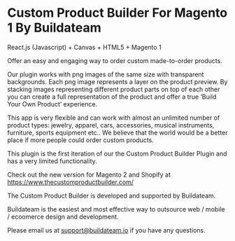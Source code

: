 # Custom Product Builder For Magento 1 By Buildateam

React.js (Javascript) + Canvas + HTML5 + Magento 1

Offer an easy and engaging way to order custom made-to-order products.

Our plugin works with png images of the same size with transparent backgrounds. Each png image represents a layer on the product preview. By stacking images representing different product parts on top of each other you can create a full representation of the product and offer a true ‘Build Your Own Product’ experience.

This app is very flexible and can work with almost an unlimited number of product types: jewelry, apparel, cars, accessories, musical instruments, furniture, sports equipment etc.. We believe that the world would be a better place if more people could order custom products.

This plugin is the first iteration of our the Custom Product Builder Plugin  and has a very limited functionality. 

Check out the new version for Magento 2 and Shopify at https://www.thecustomproductbuilder.com/ 

The Custom Product Builder is developed and supported by Buildateam.

Buildateam is the easiest and most effective way to outsource web / mobile / ecoomerce design and development. 

Please email us at support@buildateam.io if you have any questions.

